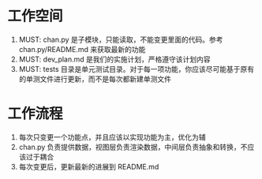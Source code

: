 # 工作空间
1. MUST: chan.py 是子模块，只能读取，不能变更里面的代码。参考 chan.py/README.md 来获取最新的功能
2. MUST: dev_plan.md 是我们的实施计划，严格遵守该计划内容
3. MUST: tests 目录是单元测试目录。对于每一项功能，你应该尽可能基于原有的单测文件进行更新，而不是每次都新建单测文件

# 工作流程
1. 每次只变更一个功能点，并且应该以实现功能为主，优化为辅 
2. chan.py 负责提供数据，视图层负责渲染数据，中间层负责抽象和转换，不应该过于耦合
3. 每次变更后，更新最新的进展到 README.md 